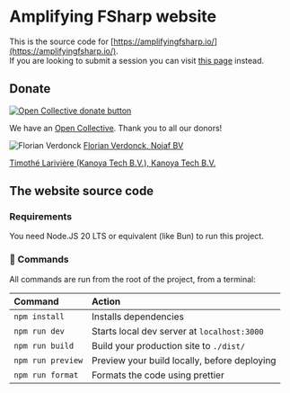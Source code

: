 # Amplifying FSharp website

This is the source code for [https://amplifyingfsharp.io/](https://amplifyingfsharp.io/).  
If you are looking to submit a session you can visit [this page](https://amplifyingfsharp.io/join-us/) instead.

## Donate

[![Open Collective donate button](https://opencollective.com/amplifying-fsharp/donate/button.png?color=blue)](https://opencollective.com/amplifying-fsharp/donate)

We have an [Open Collective](https://opencollective.com/amplifying-fsharp#category-ABOUT). Thank you to all our donors!

![Florian Verdonck](https://www.gravatar.com/avatar/7700b17da33f36e69154d8585afbe768?default=404&s=50) [Florian Verdonck, Nojaf BV](https://opencollective.com/florian-verdonck)

[Timothé Larivière (Kanoya Tech B.V.), Kanoya Tech B.V.](https://opencollective.com/timothelariviere)

## The website source code

### Requirements

You need Node.JS 20 LTS or equivalent (like Bun) to run this project.

### 🧞 Commands

All commands are run from the root of the project, from a terminal:

| Command           | Action                                       |
| :---------------- | :------------------------------------------- |
| `npm install`     | Installs dependencies                        |
| `npm run dev`     | Starts local dev server at `localhost:3000`  |
| `npm run build`   | Build your production site to `./dist/`      |
| `npm run preview` | Preview your build locally, before deploying |
| `npm run format`  | Formats the code using prettier              |
